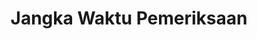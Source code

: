 ---
id: 99
title: Jangka Waktu Pemeriksaan
linkurl: https://docs.google.com/document/d/10fFCSa9Gq4L1Jhxajlou148NeGoC0fhPJySNAeFHXXU/edit?usp=drivesdk
fitur: resume
category: kup
topik: Pemeriksaan
subtopik: Pemeriksaan Untuk Menguji Kepatuhan Pemenuhan Kewajiban Perpajakan (Sejak 1 Februari 2013)
type: word
modifiedTime: 11 Desember 2019
---